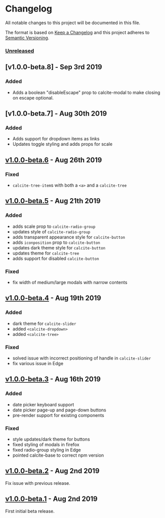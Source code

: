 # Changelog

All notable changes to this project will be documented in this file.

The format is based on [Keep a Changelog](http://keepachangelog.com/en/1.0.0/)
and this project adheres to [Semantic Versioning](http://semver.org/spec/v2.0.0.html).

### [Unreleased][HEAD]

## [v1.0.0-beta.8] - Sep 3rd 2019

### Added

* Adds a boolean "disableEscape" prop to calcite-modal to make closing on escape optional.

## [v1.0.0-beta.7] - Aug 30th 2019

### Added

* Adds support for dropdown items as links
*	Updates toggle styling and adds props for scale

## [v1.0.0-beta.6] - Aug 26th 2019

### Fixed

- `calcite-tree-item`s with both a `<a>` and a `calcite-tree`

## [v1.0.0-beta.5] - Aug 21th 2019

### Added
- adds scale prop to `calcite-radio-group`
- updates style of  `calcite-radio-group`
- adds transparent appearance style for `calcite-button`
- adds `iconposition` prop to `calcite-button`
- updates dark theme style for `calcite-button`
- updates theme for `calcite-tree`
- adds support for disabled `calcite-button`

### Fixed
- fix width of medium/large modals with narrow contents

## [v1.0.0-beta.4] - Aug 19th 2019

### Added
- dark theme for `calcite-slider`
- added `<calcite-dropdown>`
- added `<calcite-tree>`


### Fixed
- solved issue with incorrect positioning of handle in `calcite-slider`
- fix various issue in Edge

## [v1.0.0-beta.3] - Aug 16th 2019

### Added
- date picker keyboard support
- date picker page-up and page-down buttons
- pre-render support for existing components

### Fixed
- style updates/dark theme for buttons
- fixed styling of modals in firefox
- fixed radio-group styling in Edge
- pointed calcite-base to correct npm version

## [v1.0.0-beta.2] - Aug 2nd 2019

Fix issue with previous release.

## [v1.0.0-beta.1] - Aug 2nd 2019

First initial beta release.

[v1.0.0-beta.6]: https://github.com/ArcGIS/calcite-components/compare/v1.0.0-beta.5...v1.0.0-beta.6 "v1.0.0-beta.6"
[v1.0.0-beta.5]: https://github.com/ArcGIS/calcite-components/compare/v1.0.0-beta.4...v1.0.0-beta.5 "v1.0.0-beta.5"
[v1.0.0-beta.4]: https://github.com/ArcGIS/calcite-components/compare/v1.0.0-beta.3...v1.0.0-beta.4 "v1.0.0-beta.4"
[v1.0.0-beta.3]: https://github.com/ArcGIS/calcite-components/compare/v1.0.0-beta.2...v1.0.0-beta.3 "v1.0.0-beta.3"
[v1.0.0-beta.2]: https://github.com/ArcGIS/calcite-components/compare/v1.0.0-beta.1...v1.0.0-beta.2 "v1.0.0-beta.2"
[v1.0.0-beta.1]: https://github.com/ArcGIS/calcite-components/compare/dafb2312835ec6fef134d0d2b20aabd1dfe907cf...v1.0.0-beta.1 "v1.0.0-beta.1"
[HEAD]: https://github.com/ArcGIS/calcite-components/compare/v1.0.0-beta.3...HEAD "Unreleased Changes"
